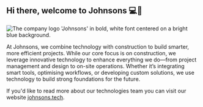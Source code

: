 ## Hi there, welcome to Johnsons 💻🥳

![The company logo 'Johnsons' in bold, white font centered on a bright blue background.](https://github.com/user-attachments/assets/6368910d-dfd4-4ad0-9136-9a9e5646eb88)

At Johnsons, we combine technology with construction to build smarter, more efficient projects. While our core focus is on construction, we leverage innovative technology to enhance everything we do—from project management and design to on-site operations. Whether it’s integrating smart tools, optimising workflows, or developing custom solutions, we use technology to build strong foundations for the future.

If you'd like to read more about our technologies team you can visit our website [johnsons.tech](https://johnsons.tech).
